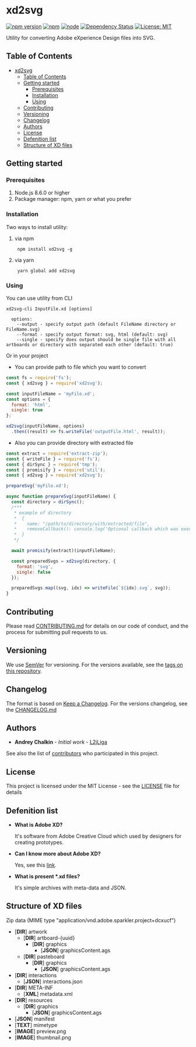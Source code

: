 # xd2svg
[![npm version](https://badge.fury.io/js/xd2svg.svg?colorB=brightgreen)](https://www.npmjs.com/package/xd2svg)
[![npm](https://img.shields.io/npm/dm/xd2svg.svg?colorB=brightgreen)](https://www.npmjs.com/package/xd2svg)
[![node](https://img.shields.io/node/v/xd2svg.svg?colorB=brightgreen)](https://www.npmjs.com/package/xd2svg)
[![Dependency Status](https://img.shields.io/david/L2jLiga/xd2svg.svg)](https://david-dm.org/L2jLiga/xd2svg)
[![License: MIT](https://img.shields.io/badge/License-MIT-brightgreen.svg)](https://opensource.org/licenses/MIT)

Utility for converting Adobe eXperience Design files into SVG.

## Table of Contents

   * [xd2svg](#xd2svg)
      * [Table of Contents](#table-of-contents)
      * [Getting started](#getting-started)
         * [Prerequisites](#prerequisites)
         * [Installation](#installation)
         * [Using](#using)
      * [Contributing](#contributing)
      * [Versioning](#versioning)
      * [Changelog](#changelog)
      * [Authors](#authors)
      * [License](#license)
      * [Defenition list](#defenition-list)
      * [Structure of XD files](#structure-of-xd-files)


## Getting started

### Prerequisites
1. Node.js 8.6.0 or higher
1. Package manager: npm, yarn or what you prefer

### Installation
Two ways to install utility:
1. via npm

   ```
    npm install xd2svg -g
   ```

1. via yarn

   ```
    yarn global add xd2svg
   ```

### Using
You can use utility from CLI

   ```
   xd2svg-cli InputFile.xd [options]
   
     options:
       --output - specify output path (default FileName directory or FileName.svg)
       --format - specify output format: svg, html (default: svg)
       --single - specify does output should be single file with all artboards or directory with separated each other (default: true)
   ```

Or in your project
   - You can provide path to file which you want to convert
   ```js
   const fs = require('fs');
   const { xd2svg } = require('xd2svg');

   const inputFileName = 'myFile.xd';
   const options = {
     format: 'html',
     single: true
   };

   xd2svg(inputFileName, options)
     .then((result) => fs.writeFile('outputFile.html', result));
   ```

   - Also you can provide directory with extracted file
   ```js
   const extract = require('extract-zip');
   const { writeFile } = require('fs');
   const { dirSync } = require('tmp');
   const { promisify } = require('util');
   const { xd2svg } = require('xd2svg');

   prepareSvg('myFile.xd');

   async function prepareSvg(inputFileName) {
     const directory = dirSync();
     /***
      * example of directory
      *  {
      *    name: "/path/to/directory/with/extracted/file",
      *    removeCallback(): console.log('Optional callback which was executed when convertation finished')
      *  }
      */

     await promisify(extract)(inputFileName);

     const preparedSvgs = xd2svg(directory, {
       format: 'svg',
       single: false
     });

     preparedSvgs.map((svg, idx) => writeFile(`${idx}.svg`, svg));
   }
   ```
## Contributing
Please read [CONTRIBUTING.md](.github/CONTRIBUTING.md) for details on our code of conduct, and the process for submitting pull requests to us.

## Versioning
We use [SemVer](http://semver.org/spec/v2.0.0.html) for versioning.
For the versions available, see the [tags on this repository](https://github.com/your/project/tags). 

## Changelog
The format is based on [Keep a Changelog](http://keepachangelog.com/en/1.0.0/).
For the versions changelog, see the [CHANGELOG.md](CHANGELOG.md)

## Authors
* **Andrey Chalkin** - *Initial work* - [L2jLiga](https://github.com/L2jLiga)

See also the list of [contributors](https://github.com/your/project/contributors) who participated in this project.

## License
This project is licensed under the MIT License - see the [LICENSE](LICENSE) file for details

## Defenition list
* **What is Adobe XD?**

   It's software from Adobe Creative Cloud which used by designers for creating prototypes.

* **Can I know more about Adobe XD?**

   Yes, see this [link](http://www.adobe.com/ru/products/xd.html).

* **What is present \*.xd files?**

   It's simple archives with meta-data and JSON.

## Structure of XD files
Zip data (MIME type "application/vnd.adobe.sparkler.project+dcxucf")

- [__DIR__] artwork
  - [__DIR__] artboard-{uuid}
    - [__DIR__] graphics
      - [__JSON__] graphicsContent.ags
  - [__DIR__] pasteboard
    - [__DIR__] graphics
      - [__JSON__] graphicsContent.ags
- [__DIR__] interactions
  - [__JSON__] interactions.json
- [__DIR__] META-INF
  - [__XML__] metadata.xml
- [__DIR__] resources
    - [__DIR__] graphics
      - [__JSON__] graphicsContent.ags
- [__JSON__] manifest
- [__TEXT__] mimetype
- [__IMAGE__] preview.png
- [__IMAGE__] thumbnail.png
